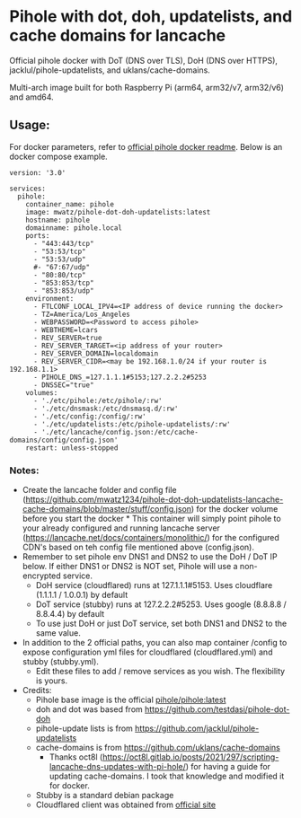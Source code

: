 # Pihole with dot, doh, updatelists, and cache domains for lancache
Official pihole docker with DoT (DNS over TLS), DoH (DNS over HTTPS), jacklul/pihole-updatelists, and uklans/cache-domains. 

Multi-arch image built for both Raspberry Pi (arm64, arm32/v7, arm32/v6) and amd64.

## Usage:
For docker parameters, refer to [official pihole docker readme](https://github.com/pi-hole/pi-hole). Below is an docker compose example.

```
version: '3.0'

services:
  pihole:
    container_name: pihole
    image: mwatz/pihole-dot-doh-updatelists:latest
    hostname: pihole
    domainname: pihole.local
    ports:
      - "443:443/tcp"
      - "53:53/tcp"
      - "53:53/udp"
      #- "67:67/udp"
      - "80:80/tcp"
      - "853:853/tcp"
      - "853:853/udp"
    environment:
      - FTLCONF_LOCAL_IPV4=<IP address of device running the docker>
      - TZ=America/Los_Angeles
      - WEBPASSWORD=<Password to access pihole>
      - WEBTHEME=lcars
      - REV_SERVER=true
      - REV_SERVER_TARGET=<ip address of your router>
      - REV_SERVER_DOMAIN=localdomain
      - REV_SERVER_CIDR=<may be 192.168.1.0/24 if your router is 192.168.1.1>
      - PIHOLE_DNS_=127.1.1.1#5153;127.2.2.2#5253
      - DNSSEC="true"
    volumes:
      - './etc/pihole:/etc/pihole/:rw'
      - './etc/dnsmask:/etc/dnsmasq.d/:rw'
      - './etc/config:/config/:rw'
      - './etc/updatelists:/etc/pihole-updatelists/:rw'
      - './etc/lancache/config.json:/etc/cache-domains/config/config.json'
    restart: unless-stopped
```
### Notes:
* Create the lancache folder and config file (https://github.com/mwatz1234/pihole-dot-doh-updatelists-lancache-cache-domains/blob/master/stuff/config.json) for the docker volume before you start the docker
      * This container will simply point pihole to your already configured and running lancache server (https://lancache.net/docs/containers/monolithic/) for the configured CDN's based on teh config file mentioned above (config.json).
* Remember to set pihole env DNS1 and DNS2 to use the DoH / DoT IP below. If either DNS1 or DNS2 is NOT set, Pihole will use a non-encrypted service.
  * DoH service (cloudflared) runs at 127.1.1.1#5153. Uses cloudflare (1.1.1.1 / 1.0.0.1) by default
  * DoT service (stubby) runs at 127.2.2.2#5253. Uses google (8.8.8.8 / 8.8.4.4) by default
  * To use just DoH or just DoT service, set both DNS1 and DNS2 to the same value. 
* In addition to the 2 official paths, you can also map container /config to expose configuration yml files for cloudflared (cloudflared.yml) and stubby (stubby.yml).
  * Edit these files to add / remove services as you wish. The flexibility is yours.
* Credits:
  * Pihole base image is the official [pihole/pihole:latest](https://hub.docker.com/r/pihole/pihole/tags?page=1&name=latest)
  * doh and dot was based from https://github.com/testdasi/pihole-dot-doh
  * pihole-update lists is from https://github.com/jacklul/pihole-updatelists
  * cache-domains is from https://github.com/uklans/cache-domains
       * Thanks oct8l (https://oct8l.gitlab.io/posts/2021/297/scripting-lancache-dns-updates-with-pi-hole/) for having a guide for updating cache-domains.  I took that knowledge and modified it for docker.
  * Stubby is a standard debian package
  * Cloudflared client was obtained from [official site](https://developers.cloudflare.com/cloudflare-one/connections/connect-apps/install-and-setup/installation#linux)
